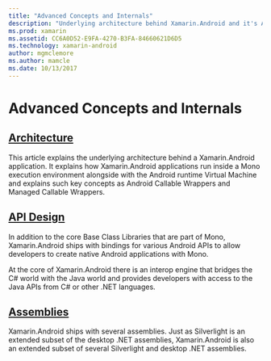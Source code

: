 ```yaml
---
title: "Advanced Concepts and Internals"
description: "Underlying architecture behind Xamarin.Android and it's API design."
ms.prod: xamarin
ms.assetid: CC6A0D52-E9FA-4270-B3FA-84660621D6D5
ms.technology: xamarin-android
author: mgmclemore
ms.author: mamcle
ms.date: 10/13/2017
---
```


# Advanced Concepts and Internals


##  [Architecture](~/android/internals/architecture.md)

This article explains the underlying architecture behind a 
Xamarin.Android application. It explains how Xamarin.Android 
applications run inside a Mono execution environment alongside with the 
Android runtime Virtual Machine and explains such key concepts as Android 
Callable Wrappers and Managed Callable Wrappers. 



##  [API Design](~/android/internals/api-design.md)

In addition to the core Base Class Libraries that are part of Mono,
Xamarin.Android ships with bindings for various Android APIs to allow
developers to create native Android applications with Mono.

At the core of Xamarin.Android there is an interop engine that bridges the
C# world with the Java world and provides developers with access to the Java
APIs from C# or other .NET languages.



##  [Assemblies](~/cross-platform/internals/available-assemblies.md)

Xamarin.Android ships with several assemblies. Just as Silverlight is 
an extended subset of the desktop .NET assemblies, Xamarin.Android is 
also an extended subset of several Silverlight and desktop .NET 
assemblies. 

